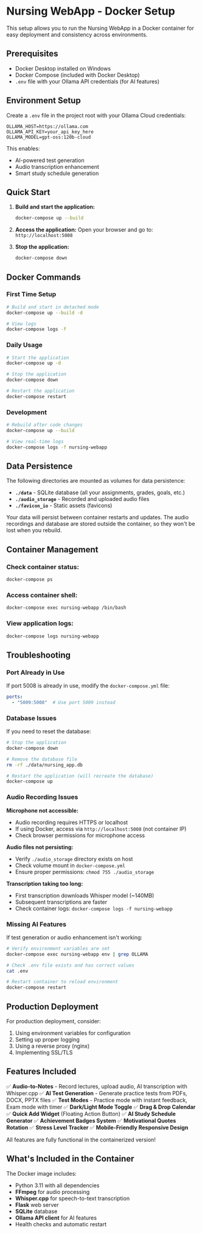 # Nursing WebApp - Docker Setup

This setup allows you to run the Nursing WebApp in a Docker container for easy deployment and consistency across environments.

## Prerequisites

- Docker Desktop installed on Windows
- Docker Compose (included with Docker Desktop)
- `.env` file with your Ollama API credentials (for AI features)

## Environment Setup

Create a `.env` file in the project root with your Ollama Cloud credentials:

```env
OLLAMA_HOST=https://ollama.com
OLLAMA_API_KEY=your_api_key_here
OLLAMA_MODEL=gpt-oss:120b-cloud
```

This enables:
- AI-powered test generation
- Audio transcription enhancement
- Smart study schedule generation

## Quick Start

1. **Build and start the application:**
   ```bash
   docker-compose up --build
   ```

2. **Access the application:**
   Open your browser and go to: `http://localhost:5008`

3. **Stop the application:**
   ```bash
   docker-compose down
   ```

## Docker Commands

### First Time Setup
```bash
# Build and start in detached mode
docker-compose up --build -d

# View logs
docker-compose logs -f
```

### Daily Usage
```bash
# Start the application
docker-compose up -d

# Stop the application
docker-compose down

# Restart the application
docker-compose restart
```

### Development
```bash
# Rebuild after code changes
docker-compose up --build

# View real-time logs
docker-compose logs -f nursing-webapp
```

## Data Persistence

The following directories are mounted as volumes for data persistence:

- **`./data`** - SQLite database (all your assignments, grades, goals, etc.)
- **`./audio_storage`** - Recorded and uploaded audio files
- **`./favicon_io`** - Static assets (favicons)

Your data will persist between container restarts and updates. The audio recordings and database are stored outside the container, so they won't be lost when you rebuild.

## Container Management

### Check container status:
```bash
docker-compose ps
```

### Access container shell:
```bash
docker-compose exec nursing-webapp /bin/bash
```

### View application logs:
```bash
docker-compose logs nursing-webapp
```

## Troubleshooting

### Port Already in Use
If port 5008 is already in use, modify the `docker-compose.yml` file:
```yaml
ports:
  - "5009:5008"  # Use port 5009 instead
```

### Database Issues
If you need to reset the database:
```bash
# Stop the application
docker-compose down

# Remove the database file
rm -rf ./data/nursing_app.db

# Restart the application (will recreate the database)
docker-compose up
```

### Audio Recording Issues
**Microphone not accessible:**
- Audio recording requires HTTPS or localhost
- If using Docker, access via `http://localhost:5008` (not container IP)
- Check browser permissions for microphone access

**Audio files not persisting:**
- Verify `./audio_storage` directory exists on host
- Check volume mount in `docker-compose.yml`
- Ensure proper permissions: `chmod 755 ./audio_storage`

**Transcription taking too long:**
- First transcription downloads Whisper model (~140MB)
- Subsequent transcriptions are faster
- Check container logs: `docker-compose logs -f nursing-webapp`

### Missing AI Features
If test generation or audio enhancement isn't working:
```bash
# Verify environment variables are set
docker-compose exec nursing-webapp env | grep OLLAMA

# Check .env file exists and has correct values
cat .env

# Restart container to reload environment
docker-compose restart
```

## Production Deployment

For production deployment, consider:
1. Using environment variables for configuration
2. Setting up proper logging
3. Using a reverse proxy (nginx)
4. Implementing SSL/TLS

## Features Included

✅ **Audio-to-Notes** - Record lectures, upload audio, AI transcription with Whisper.cpp
✅ **AI Test Generation** - Generate practice tests from PDFs, DOCX, PPTX files
✅ **Test Modes** - Practice mode with instant feedback, Exam mode with timer
✅ **Dark/Light Mode Toggle**
✅ **Drag & Drop Calendar**
✅ **Quick Add Widget** (Floating Action Button)
✅ **AI Study Schedule Generator**
✅ **Achievement Badges System**
✅ **Motivational Quotes Rotation**
✅ **Stress Level Tracker**
✅ **Mobile-Friendly Responsive Design**

All features are fully functional in the containerized version!

## What's Included in the Container

The Docker image includes:
- Python 3.11 with all dependencies
- **FFmpeg** for audio processing
- **Whisper.cpp** for speech-to-text transcription
- **Flask** web server
- **SQLite** database
- **Ollama API client** for AI features
- Health checks and automatic restart